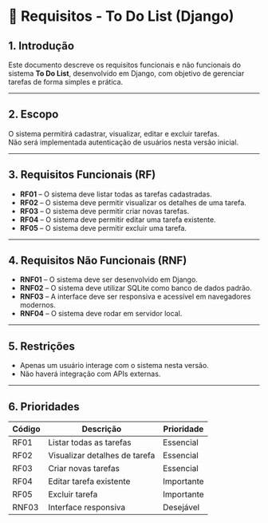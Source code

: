 # 📄 Requisitos - To Do List (Django)

## 1. Introdução
Este documento descreve os requisitos funcionais e não funcionais do sistema **To Do List**, desenvolvido em Django, com objetivo de gerenciar tarefas de forma simples e prática.

---

## 2. Escopo
O sistema permitirá cadastrar, visualizar, editar e excluir tarefas.  
Não será implementada autenticação de usuários nesta versão inicial.

---

## 3. Requisitos Funcionais (RF)
- **RF01** – O sistema deve listar todas as tarefas cadastradas.  
- **RF02** – O sistema deve permitir visualizar os detalhes de uma tarefa.  
- **RF03** – O sistema deve permitir criar novas tarefas.  
- **RF04** – O sistema deve permitir editar uma tarefa existente.  
- **RF05** – O sistema deve permitir excluir uma tarefa.  

---

## 4. Requisitos Não Funcionais (RNF)
- **RNF01** – O sistema deve ser desenvolvido em Django.  
- **RNF02** – O sistema deve utilizar SQLite como banco de dados padrão.  
- **RNF03** – A interface deve ser responsiva e acessível em navegadores modernos.  
- **RNF04** – O sistema deve rodar em servidor local.  

---

## 5. Restrições
- Apenas um usuário interage com o sistema nesta versão.  
- Não haverá integração com APIs externas.  

---

## 6. Prioridades
| Código  | Descrição                                         | Prioridade |
|---------|---------------------------------------------------|------------|
| RF01    | Listar todas as tarefas                           | Essencial  |
| RF02    | Visualizar detalhes de tarefa                     | Essencial  |
| RF03    | Criar novas tarefas                               | Essencial  |
| RF04    | Editar tarefa existente                           | Importante |
| RF05    | Excluir tarefa                                    | Importante |
| RNF03   | Interface responsiva                              | Desejável  |